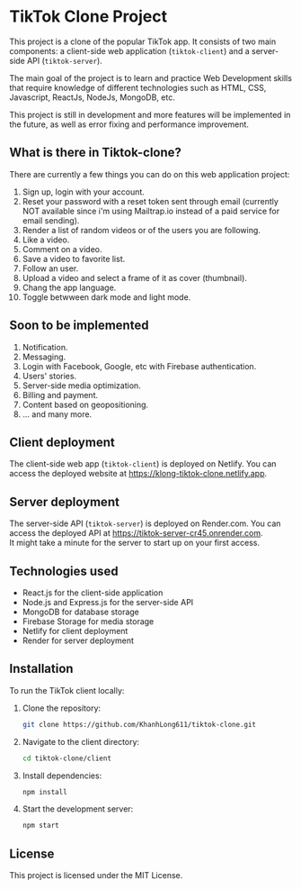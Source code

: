 # TikTok Clone Project

This project is a clone of the popular TikTok app. It consists of two main components: a client-side web application (`tiktok-client`) and a server-side API (`tiktok-server`).

The main goal of the project is to learn and practice Web Development skills that require knowledge of different technologies such as HTML, CSS, Javascript, ReactJs, NodeJs, MongoDB, etc.

This project is still in development and more features will be implemented in the future, as well as error fixing and performance improvement.

## What is there in Tiktok-clone?

There are currently a few things you can do on this web application project:

1. Sign up, login with your account.
2. Reset your password with a reset token sent through email (currently NOT available since i'm using Mailtrap.io instead of a paid service for email sending).
3. Render a list of random videos or of the users you are following.
4. Like a video.
5. Comment on a video.
6. Save a video to favorite list.
7. Follow an user.
8. Upload a video and select a frame of it as cover (thumbnail).
9. Chang the app language.
10. Toggle betwween dark mode and light mode.

## Soon to be implemented

1. Notification.
2. Messaging.
3. Login with Facebook, Google, etc with Firebase authentication.
4. Users' stories.
5. Server-side media optimization.
6. Billing and payment.
7. Content based on geopositioning.
8. ... and many more.

## Client deployment

The client-side web app (`tiktok-client`) is deployed on Netlify. You can access the deployed website at https://klong-tiktok-clone.netlify.app.

## Server deployment

The server-side API (`tiktok-server`) is deployed on Render.com. You can access the deployed API at https://tiktok-server-cr45.onrender.com. <br/>
It might take a minute for the server to start up on your first access.

## Technologies used

- React.js for the client-side application
- Node.js and Express.js for the server-side API
- MongoDB for database storage
- Firebase Storage for media storage
- Netlify for client deployment
- Render for server deployment

## Installation

To run the TikTok client locally:

1. Clone the repository:
   ```bash
   git clone https://github.com/KhanhLong611/tiktok-clone.git

   ```
2. Navigate to the client directory:

   ```bash
   cd tiktok-clone/client

   ```

3. Install dependencies:
   ```bash
   npm install

   ```
4. Start the development server:
   ```bash
   npm start
   ```

## License

This project is licensed under the MIT License.
